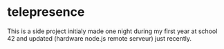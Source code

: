 # telepresence

This is a side project initialy made one night during my first year at school 42 and updated (hardware node.js remote serveur) just recently.
